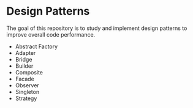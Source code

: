 # Design Patterns

The goal of this repository is to study and implement design patterns to improve overall code performance.

* Abstract Factory
* Adapter
* Bridge
* Builder
* Composite
* Facade
* Observer
* Singleton
* Strategy